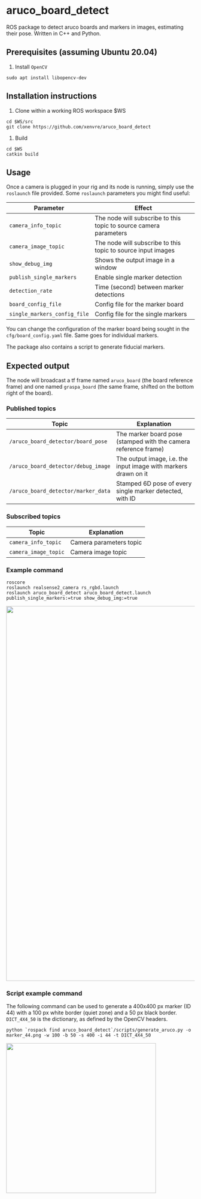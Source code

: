 # aruco_board_detect

ROS package to detect aruco boards and markers in images, estimating their pose. Written in C++ and Python.

## Prerequisites (assuming Ubuntu 20.04)

1. Install `OpenCV`
  ```console
  sudo apt install libopencv-dev
  ```

## Installation instructions

1. Clone within a working ROS workspace $WS
  ```console
  cd $WS/src
  git clone https://github.com/xenvre/aruco_board_detect
  ```

1. Build
  ```console
  cd $WS
  catkin build
  ```

## Usage

Once a camera is plugged in your rig and its node is running, simply use the `roslaunch` file provided. Some `roslaunch` parameters you might find useful:

| Parameter | Effect |
| --- | --- |
| `camera_info_topic`               | The node will subscribe to this topic to source camera parameters |
| `camera_image_topic`              | The node will subscribe to this topic to source input images |
| `show_debug_img`                  | Shows the output image in a window |
| `publish_single_markers`          | Enable single marker detection |
| `detection_rate`                  | Time (second) between marker detections |
| `board_config_file`               | Config file for the marker board |
| `single_markers_config_file`      | Config file for the single markers |

You can change the configuration of the marker board being sought in the `cfg/board_config.yaml` file. Same goes for individual markers.

The package also contains a script to generate fiducial markers.

## Expected output

The node will broadcast a tf frame named `aruco_board` (the board reference frame) and one named `graspa_board` (the same frame, shifted on the bottom right of the board).

### Published topics

| Topic | Explanation |
| - | - |
| `/aruco_board_detector/board_pose` | The marker board pose (stamped with the camera reference frame) |
| `/aruco_board_detector/debug_image` | The output image, i.e. the input image with markers drawn on it |
| `/aruco_board_detector/marker_data` | Stamped 6D pose of every single marker detected, with ID |

### Subscribed topics

| Topic | Explanation |
| - | - |
| `camera_info_topic` | Camera parameters topic |
| `camera_image_topic` | Camera image topic |

### Example command

```
roscore
roslaunch realsense2_camera rs_rgbd.launch
roslaunch aruco_board_detect aruco_board_detect.launch publish_single_markers:=true show_debug_img:=true
```

<img src=assets/output.jpeg width=1000/>

### Script example command

The following command can be used to generate a 400x400 px marker (ID 44) with a 100 px white border (quiet zone) and a 50 px black border. `DICT_4X4_50` is the dictionary, as defined by the OpenCV headers.

```
python `rospack find aruco_board_detect`/scripts/generate_aruco.py -o marker_44.png -w 100 -b 50 -s 400 -i 44 -t DICT_4X4_50

```

<img src=assets/marker_44.png width=400/>
